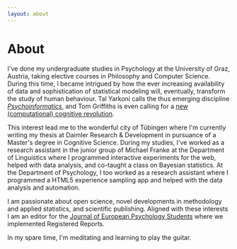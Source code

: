 ```yaml
---
layout: about
---
```


# About
I've done my undergraduate studies in Psychology at the University of Graz, Austria,
taking elective courses in Philosophy and Computer Science. During this time, I became intrigued by how
the ever increasing availability of data and sophistication of statistical modeling will, eventually, transform
the study of human behaviour. Tal Yarkoni calls the thus emerging discipline [*Psychoinformatics*](http://journals.sagepub.com/doi/abs/10.1177/0963721412457362), and
Tom Griffiths is even calling for a [new (computational) cognitive revolution](http://www.sciencedirect.com/science/article/pii/S0010027714002467).

This interest lead me to the wonderful city of Tübingen where I'm currently
writing my thesis at Daimler Research & Development in pursuance of a Master's degree
in Cognitive Science. During my studies, I've worked as a research assistant in the junior group of Michael Franke at the Department of Linguistics where I programmed interactive experiments for the web, helped with data analysis, and co-taught a class on Bayesian statistics. At the Department of Psychology, I too worked as a research assistant where I programmed a HTML5 experience sampling app and helped with the data analysis and automation.

I am passionate about open science, novel developments in methodology and applied statistics, and scientific publishing. Aligned with these interests I am an editor for the [Journal of European Psychology Students](http://jeps.efpsa.org/) where we implemented Registered Reports.

In my spare time, I'm meditating and learning to play the guitar.